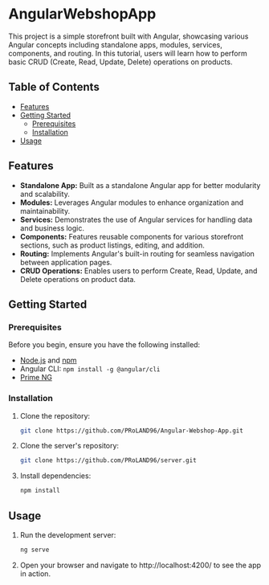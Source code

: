 # AngularWebshopApp

This project is a simple storefront built with Angular, showcasing various Angular concepts including standalone apps, modules, services, components, and routing. In this tutorial, users will learn how to perform basic CRUD (Create, Read, Update, Delete) operations on products.

## Table of Contents

- [Features](#features)
- [Getting Started](#getting-started)
  - [Prerequisites](#prerequisites)
  - [Installation](#installation)
- [Usage](#usage)

## Features

- **Standalone App:** Built as a standalone Angular app for better modularity and scalability.
- **Modules:** Leverages Angular modules to enhance organization and maintainability.
- **Services:**  Demonstrates the use of Angular services for handling data and business logic.
- **Components:** Features reusable components for various storefront sections, such as product listings, editing, and addition.
- **Routing:**  Implements Angular's built-in routing for seamless navigation between application pages.
- **CRUD Operations:** Enables users to perform Create, Read, Update, and Delete operations on product data.

## Getting Started

### Prerequisites

Before you begin, ensure you have the following installed:

- [Node.js](https://nodejs.org/) and [npm](https://www.npmjs.com/)
- Angular CLI: `npm install -g @angular/cli`
- [Prime NG](https://primeng.org/)

### Installation

1. Clone the repository:

   ```bash
   git clone https://github.com/PRoLAND96/Angular-Webshop-App.git
   ```
2. Clone the server's repository:
   
   ```bash
   git clone https://github.com/PRoLAND96/server.git
   ```
4. Install dependencies:
   ```bash
   npm install
   ```

## Usage

1. Run the development server:
   ```bash
   ng serve
   ```
2. Open your browser and navigate to http://localhost:4200/ to see the app in action.


